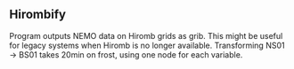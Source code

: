 ## **Hirombify**
Program outputs NEMO data on Hiromb grids as grib. This might be useful for legacy systems when Hiromb is no longer available.
Transforming NS01 -> BS01 takes 20min on frost, using one node for each variable.
